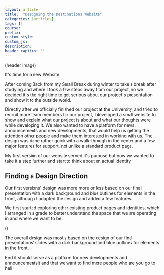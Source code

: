 ```yaml
---
layout: article
title:  "Designing the Destinations Website"
categories: [articles]
tags: []
course:
prefix: 
custom_style:
custom_js:
description:
header_caption: ""
---
```



(header image)

It's time for a new Website.

After coming Back from my Small Break during winter to take a break after studying and where I took a few steps away from our project, no we decided it's the right time to get serious about our project's presentation and show it to the outside world. 

Directly after we officially finished our project at the University, and tried to recruit more team members for our project, I developed a small website to show and explain what our project is about and what our thoughts were while developing it. We also wanted to have a platform for news, announcements and new developments, that would help us getting the attention other people and make them interested in working with us. The design was done rather quick with a walk-through in the center and a few major features for support, not unlike a standard product page. 

My first version of our website served it's purpose but now we wanted to take it a step further and start to think about an actual identity. 


## Finding a Design Direction

Our first versions' design was more more or less based on our final presentation with a dark background and blue outlines for elements in the front, although I adapted the design and added a few features. 

We first started exploring other existing product pages and identities, which I arranged in a grade to better understand the space that we are operating in and where we want to be. 


()

The overall design was mostly based on the design of our final presentations' slides with a dark background and blue outlines for elements in the front.


End it should serve as a platform for new developments and announcementsit and that we want to find more people who are you go to hell